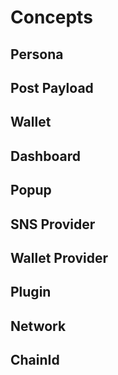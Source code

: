 # Concepts

## Persona

## Post Payload

## Wallet

## Dashboard

## Popup

## SNS Provider

## Wallet Provider

## Plugin

## Network

## ChainId

